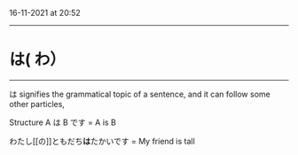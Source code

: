 16-11-2021 at 20:52

---
# は( わ）
---

は signifies the grammatical topic of a sentence, and it can follow some other particles,

Structure A は B です
= A is B 

わたし[[の]]ともだち**は**たかいです 
= My friend is tall 
